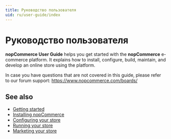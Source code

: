 ```yaml
---
title: Руководство пользователя
uid: ru/user-guide/index
---
```


# Руководство пользователя

**nopCommerce User Guide** helps you get started with the **nopCommerce** e-commerce platform. It explains how to install, configure, build, maintain, and develop an online store using the platform.

In case you have questions that are not covered in this guide, please refer to our forum support: <https://www.nopcommerce.com/boards/>

## See also

* [Getting started](xref:ru/user-guide/getting-started)
* [Installing nopCommerce](xref:ru/user-guide/installing/index)
* [Configuring your store](xref:ru/user-guide/configuring/index)
* [Running your store](xref:ru/user-guide/running/index)
* [Marketing your store](xref:ru/user-guide/marketing/index)